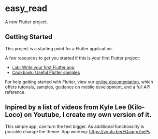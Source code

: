 # easy_read

A new Flutter project.

## Getting Started

This project is a starting point for a Flutter application.

A few resources to get you started if this is your first Flutter project:

- [Lab: Write your first Flutter app](https://flutter.dev/docs/get-started/codelab)
- [Cookbook: Useful Flutter samples](https://flutter.dev/docs/cookbook)

For help getting started with Flutter, view our
[online documentation](https://flutter.dev/docs), which offers tutorials,
samples, guidance on mobile development, and a full API reference.

## Inpired by a list of videos from Kyle Lee (Kilo-Loco) on Youtube, I create my own version of it.

This simple app, can turn the text bigger. As additional functionality is possible change the theme.
App working: https://youtu.be/EQaqcp7nePs